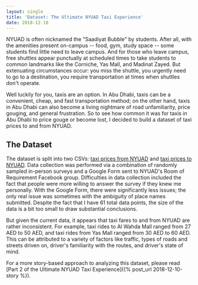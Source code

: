 ```yaml
---
layout: single
title: 'Dataset: The Ultimate NYUAD Taxi Experience'
date: 2018-12-10
---
```


NYUAD is often nicknamed the "Saadiyat Bubble" by students. After all, with the amenities present on-campus -- food, gym, study space -- some students find little need to leave campus. And for those who leave campus, free shuttles appear punctually at scheduled times to take students to common landmarks like the Corniche, Yas Mall, and Madinat Zayed. But extenuating circumstances occur: you miss the shuttle, you urgently need to go to a destination, you require transportation at times when shuttles don't operate.

Well luckily for you, taxis are an option. In Abu Dhabi, taxis can be a convenient, cheap, and fast transportation method; on the other hand, taxis in Abu Dhabi can also become a living nightmare of road unfamiliarity, price gouging, and general frustration. So to see how common it was for taxis in Abu Dhabi to price gouge or become lost, I decided to build a dataset of taxi prices to and from NYUAD.

## The Dataset

The dataset is split into two CSVs: [taxi prices from NYUAD](/assets/nyuad_taxis_from.csv) and [taxi prices to NYUAD](/assets/nyuad_taxis_to.csv). Data collection was performed via a combination of randomly sampled in-person surveys and a Google Form sent to NYUAD's Room of Requirement Facebook group. Difficulties in data collection included the fact that people were more willing to answer the survey if they knew me personally. With the Google Form, there were significantly less issues; the only real issue was sometimes with the ambiguity of place names submitted. Despite the fact that I have 61 total data points, the size of the data is a bit too small to draw substantial conclusions.

But given the current data, it appears that taxi fares to and from NYUAD are rather inconsistent. For example, taxi rides to Al Wahda Mall ranged from 27 AED to 50 AED, and taxi rides from Yas Mall ranged from 30 AED to 60 AED. This can be attributed to a variety of factors like traffic, types of roads and streets driven on, driver's familiarity with the routes, and driver's state of mind.

For a more story-based approach to analyzing this dataset, please read [Part 2 of the Ultimate NYUAD Taxi Experience]({% post_url 2018-12-10-story %}).
